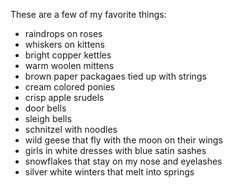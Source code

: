 These are a few of my favorite things:
- raindrops on roses
- whiskers on kittens
- bright copper kettles
- warm woolen mittens
- brown paper packagaes tied up with strings
- cream colored ponies
- crisp apple srudels
- door bells
- sleigh bells
- schnitzel with noodles
- wild geese that fly with the moon on their wings
- girls in white dresses with blue satin sashes
- snowflakes that stay on my nose and eyelashes
- silver white winters that melt into springs
